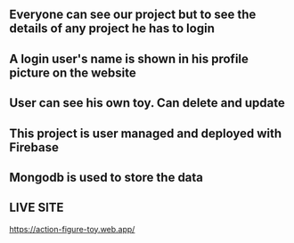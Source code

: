 ## Everyone can see our project but to see the details of any project he has to login
## A login user's name is shown in his profile picture on the website
## User can see his own toy.  Can delete and update
## This project is user managed and deployed with Firebase
## Mongodb is used to store the data

## LIVE SITE 
https://action-figure-toy.web.app/